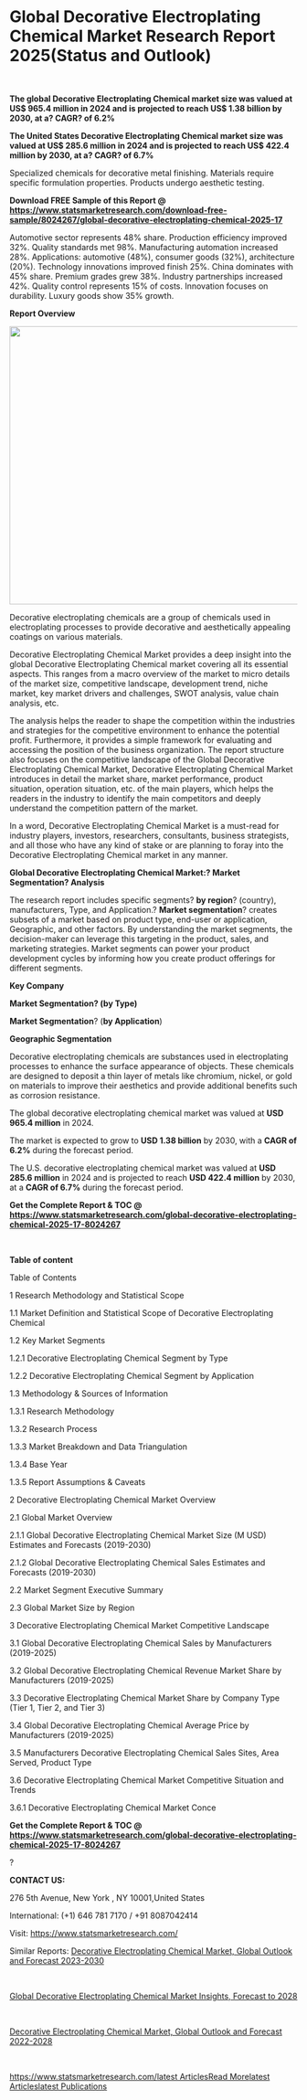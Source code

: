 <h1>Global Decorative Electroplating Chemical Market Research Report 2025(Status and Outlook)</h1><br/><p><strong>The global Decorative Electroplating Chemical market size was valued at US$ 965.4 million in 2024 and is projected to reach US$ 1.38 billion by 2030, at a? <strong>CAGR</strong>? of 6.2%</strong></p>
 
 
 
 <p><strong>The United States Decorative Electroplating Chemical market size was valued at US$ 285.6 million in 2024 and is projected to reach US$ 422.4 million by 2030, at a? <strong>CAGR</strong>? of 6.7%</strong></p>
 
 
 
 <p>Specialized chemicals for decorative metal finishing. Materials require specific formulation properties. Products undergo aesthetic testing.</p>
 
 
 
 <p><strong>Download FREE Sample of this Report @ <a href="https://www.statsmarketresearch.com/download-free-sample/8024267/global-decorative-electroplating-chemical-2025-17">https://www.statsmarketresearch.com/download-free-sample/8024267/global-decorative-electroplating-chemical-2025-17</a></strong></p>
 
 
 
 <p>Automotive sector represents 48% share. Production efficiency improved 32%. Quality standards met 98%. Manufacturing automation increased 28%. Applications: automotive (48%), consumer goods (32%), architecture (20%). Technology innovations improved finish 25%. China dominates with 45% share. Premium grades grew 38%. Industry partnerships increased 42%. Quality control represents 15% of costs. Innovation focuses on durability. Luxury goods show 35% growth.</p>
 
 
 
 <p><strong>Report Overview</strong></p>
 
 
 
 <p><img alt="" src="https://www.grandresearchstore.com/assets/report-images/DecorativeElectroplatingChemical.png" style="width: 731px; height: 487px;" /></p>
 
 
 
 <p>Decorative electroplating chemicals are a group of chemicals used in electroplating processes to provide decorative and aesthetically appealing coatings on various materials.</p>
 
 
 
 <p>Decorative Electroplating Chemical Market provides a deep insight into the global Decorative Electroplating Chemical market covering all its essential aspects. This ranges from a macro overview of the market to micro details of the market size, competitive landscape, development trend, niche market, key market drivers and challenges, SWOT analysis, value chain analysis, etc.</p>
 
 
 
 <p>The analysis helps the reader to shape the competition within the industries and strategies for the competitive environment to enhance the potential profit. Furthermore, it provides a simple framework for evaluating and accessing the position of the business organization. The report structure also focuses on the competitive landscape of the Global Decorative Electroplating Chemical Market, Decorative Electroplating Chemical Market introduces in detail the market share, market performance, product situation, operation situation, etc. of the main players, which helps the readers in the industry to identify the main competitors and deeply understand the competition pattern of the market.</p>
 
 
 
 <p>In a word, Decorative Electroplating Chemical Market is a must-read for industry players, investors, researchers, consultants, business strategists, and all those who have any kind of stake or are planning to foray into the Decorative Electroplating Chemical market in any manner.</p>
 
 
 
 <p><strong>Global Decorative Electroplating Chemical Market:? Market Segmentation? Analysis</strong></p>
 
 
 
 <p>The research report includes specific segments? <strong>by region</strong>? (country), manufacturers, Type, and Application.? <strong>Market segmentation</strong>? creates subsets of a market based on product type, end-user or application, Geographic, and other factors. By understanding the market segments, the decision-maker can leverage this targeting in the product, sales, and marketing strategies. Market segments can power your product development cycles by informing how you create product offerings for different segments.</p>
 
 
 
 <p><strong>Key Company</strong></p>
 
 
 
 <p><strong>Market Segmentation? (by Type)</strong></p>
 
 
 
 <p><strong>Market Segmentation</strong>? (<strong><strong>by Application</strong></strong>)</p>
 
 
 
 <p><strong>Geographic Segmentation</strong></p>
 
 
 
 <p>Decorative electroplating chemicals are substances used in electroplating processes to enhance the surface appearance of objects. These chemicals are designed to deposit a thin layer of metals like chromium, nickel, or gold on materials to improve their aesthetics and provide additional benefits such as corrosion resistance.</p>
 
 
 
 <p>The global decorative electroplating chemical market was valued at <strong>USD 965.4 million</strong> in 2024.</p>
 
 
 
 <p>The market is expected to grow to <strong>USD 1.38 billion</strong> by 2030, with a <strong><strong>CAGR</strong> of 6.2%</strong> during the forecast period.</p>
 
 
 
 <p>The U.S. decorative electroplating chemical market was valued at <strong>USD 285.6 million</strong> in 2024 and is projected to reach <strong>USD 422.4 million</strong> by 2030, at a <strong><strong>CAGR</strong> of 6.7%</strong> during the forecast period.</p>
 
 
 
 <div><b>Get the Complete Report & TOC @ <a href="https://www.statsmarketresearch.com/global-decorative-electroplating-chemical-2025-17-8024267">https://www.statsmarketresearch.com/global-decorative-electroplating-chemical-2025-17-8024267</a></b></div>
 
 
 
 <p><br />
 
 <b>Table of content</b></p>
 
 
 
 <p>Table of Contents<br />
 
 1 Research Methodology and Statistical Scope<br />
 
 1.1 Market Definition and Statistical Scope of Decorative Electroplating Chemical<br />
 
 1.2 Key Market Segments<br />
 
 1.2.1 Decorative Electroplating Chemical Segment by Type<br />
 
 1.2.2 Decorative Electroplating Chemical Segment by Application<br />
 
 1.3 Methodology & Sources of Information<br />
 
 1.3.1 Research Methodology<br />
 
 1.3.2 Research Process<br />
 
 1.3.3 Market Breakdown and Data Triangulation<br />
 
 1.3.4 Base Year<br />
 
 1.3.5 Report Assumptions & Caveats<br />
 
 2 Decorative Electroplating Chemical Market Overview<br />
 
 2.1 Global Market Overview<br />
 
 2.1.1 Global Decorative Electroplating Chemical Market Size (M USD) Estimates and Forecasts (2019-2030)<br />
 
 2.1.2 Global Decorative Electroplating Chemical Sales Estimates and Forecasts (2019-2030)<br />
 
 2.2 Market Segment Executive Summary<br />
 
 2.3 Global Market Size by Region<br />
 
 3 Decorative Electroplating Chemical Market Competitive Landscape<br />
 
 3.1 Global Decorative Electroplating Chemical Sales by Manufacturers (2019-2025)<br />
 
 3.2 Global Decorative Electroplating Chemical Revenue Market Share by Manufacturers (2019-2025)<br />
 
 3.3 Decorative Electroplating Chemical Market Share by Company Type (Tier 1, Tier 2, and Tier 3)<br />
 
 3.4 Global Decorative Electroplating Chemical Average Price by Manufacturers (2019-2025)<br />
 
 3.5 Manufacturers Decorative Electroplating Chemical Sales Sites, Area Served, Product Type<br />
 
 3.6 Decorative Electroplating Chemical Market Competitive Situation and Trends<br />
 
 3.6.1 Decorative Electroplating Chemical Market Conce</p>
 
 
 
 <div><b>Get the Complete Report & TOC @ <a href="https://www.statsmarketresearch.com/global-decorative-electroplating-chemical-2025-17-8024267">https://www.statsmarketresearch.com/global-decorative-electroplating-chemical-2025-17-8024267</a></b></div>
 
 
 
 <p>? </p>
 
 
 
 <p><b>CONTACT US:</b><br />
 
 276 5th Avenue, New York , NY 10001,United States<br />
 
 International: (+1) 646 781 7170 / +91 8087042414<br />
 
 Visit: <a href="https://www.statsmarketresearch.com/">https://www.statsmarketresearch.com/</a><br />
 
 Similar Reports: <a href="https://www.statsmarketresearch.com/global-decorative-electroplating-chemical-2025-17-8024267">Decorative Electroplating Chemical Market, Global Outlook and Forecast 2023-2030</a><br />
 
 <br />
 
 <a href="https://www.statsmarketresearch.com/global-decorative-electroplating-chemical-2025-17-8024267">Global Decorative Electroplating Chemical Market Insights, Forecast to 2028</a><br />
 
 <br />
 
 <a href="https://www.statsmarketresearch.com/global-decorative-electroplating-chemical-2025-17-8024267">Decorative Electroplating Chemical Market, Global Outlook and Forecast 2022-2028</a><br />
 
 <br />
 
 <a href="https://gyeongbokgung.com">https://www.statsmarketresearch.com/</a><a href="https://hallyeomaritime.com">latest Articles</a><a href="https://jingwansa.com">Read More</a><a href="https://nguoiviet.jp/">latest Articles</a><a href="https://www.intelmarketresearch.com/">latest Publications</a></p>